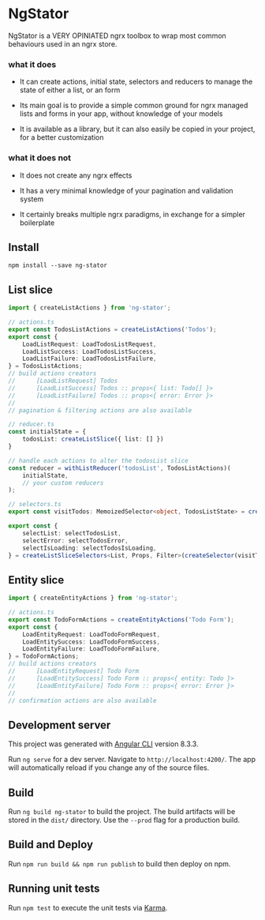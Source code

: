 # NgStator

NgStator is a VERY OPINIATED ngrx toolbox to wrap most common behaviours used in an ngrx store.

### what it does

* It can create actions, initial state, selectors and reducers to manage the state of either a list, or an form

* Its main goal is to provide a simple common ground for ngrx managed lists and forms in your app, without knowledge of your models

* It is available as a library, but it can also easily be copied in your project, for a better customization

### what it does not

* It does not create any ngrx effects

* It has a very minimal knowledge of your pagination and validation system

* It certainly breaks multiple ngrx paradigms, in exchange for a simpler boilerplate

## Install

```shell
npm install --save ng-stator
```

## List slice

```ts
import { createListActions } from 'ng-stator';

// actions.ts
export const TodosListActions = createListActions('Todos');
export const {
    LoadListRequest: LoadTodosListRequest,
    LoadListSuccess: LoadTodosListSuccess,
    LoadListFailure: LoadTodosListFailure,
} = TodosListActions;
// build actions creators
//      [LoadListRequest] Todos
//      [LoadListSuccess] Todos :: props<{ list: Todo[] }>
//      [LoadListFailure] Todos :: props<{ error: Error }>
//
// pagination & filtering actions are also available
```

```ts
// reducer.ts
const initialState = {
    todosList: createListSlice({ list: [] })
}

// handle each actions to alter the todosList slice
const reducer = withListReducer('todosList', TodosListActions)(
    initialState,
    // your custom reducers
);
```

```ts
// selectors.ts
export const visitTodos: MemoizedSelector<object, TodosListState> = createFeatureSelector<TodosListState>('todos');

export const {
	selectList: selectTodosList,
	selectError: selectTodosError,
	selectIsLoading: selectTodosIsLoading,
} = createListSliceSelectors<List, Props, Filter>(createSelector(visitTodos, (state) => state.todosList));
```

## Entity slice

```ts
import { createEntityActions } from 'ng-stator';

// actions.ts
export const TodoFormActions = createEntityActions('Todo Form');
export const {
    LoadEntityRequest: LoadTodoFormRequest,
    LoadEntitySuccess: LoadTodoFormSuccess,
    LoadEntityFailure: LoadTodoFormFailure,
} = TodoFormActions;
// build actions creators
//      [LoadEntityRequest] Todo Form
//      [LoadEntitySuccess] Todo Form :: props<{ entity: Todo }>
//      [LoadEntityFailure] Todo Form :: props<{ error: Error }>
//
// confirmation actions are also available
```


## Development server

This project was generated with [Angular CLI](https://github.com/angular/angular-cli) version 8.3.3.

Run `ng serve` for a dev server. Navigate to `http://localhost:4200/`. The app will automatically reload if you change any of the source files.

## Build

Run `ng build ng-stator` to build the project. The build artifacts will be stored in the `dist/` directory. Use the `--prod` flag for a production build.

## Build and Deploy

Run `npm run build && npm run publish` to build then deploy on npm.

## Running unit tests

Run `npm test` to execute the unit tests via [Karma](https://karma-runner.github.io).
